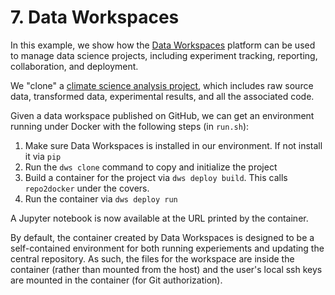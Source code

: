# 7. Data Workspaces

In this example, we show how the [Data Workspaces](https://dataworkspaces.ai) platform
can be used to manage data science projects, including experiment tracking, reporting,
collaboration, and deployment.

We "clone" a [climate science analysis project](https://github.com/data-workspaces/buoy-data-analysis),
which includes raw source data, transformed data, experimental results, and all the associated code.

Given a data workspace published on GitHub, we can get an environment running under Docker with the
following steps (in `run.sh`):

1. Make sure Data Workspaces is installed in our environment. If not install it via `pip`
2. Run the `dws clone` command to copy and initialize the project
3. Build a container for the project via `dws deploy build`. This calls `repo2docker`
   under the covers.
4. Run the container via `dws deploy run`

A Jupyter notebook is now available at the URL printed by the container.

By default, the container created by Data Workspaces is designed to be a
self-contained environment for both running experiements and updating the
central repository. As such, the files for the workspace are inside the
container (rather than mounted from the host) and the user's local ssh keys
are mounted in the container (for Git authorization).


